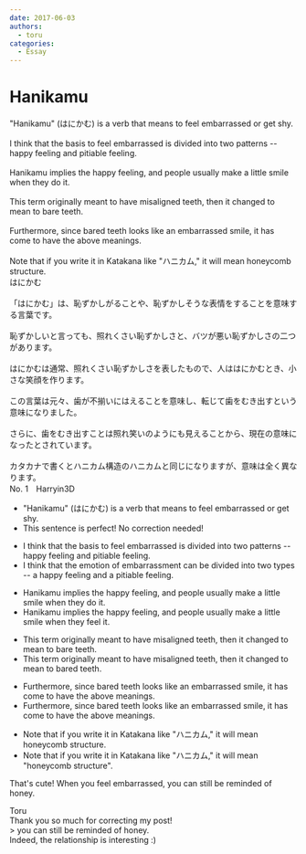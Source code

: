 ```yaml
---
date: 2017-06-03
authors:
  - toru
categories:
  - Essay
---
```


<h1 id="subject_show">Hanikamu</h1>
<div class="date" hidden>Jun 3, 2017 14:39</div>
<div id="post"><div id="body_show_ori">
"Hanikamu" (はにかむ) is a verb that means to feel embarrassed or get shy.<br/><br/>I think that the basis to feel embarrassed is divided into two patterns -- happy feeling and pitiable feeling.<br/><br/>Hanikamu implies the happy feeling, and people usually make a little smile when they do it.<br/><br/>This term originally meant to have misaligned teeth, then it changed to mean to bare teeth.<br/><br/>Furthermore, since bared teeth looks like an embarrassed smile, it has come to have the above meanings.<br/><br/>Note that if you write it in Katakana like "ハニカム," it will mean honeycomb structure.
</div></div>

<!-- more -->

<div id="post_ja"><div id="body_show_mo">
はにかむ<br/><br/>「はにかむ」は、恥ずかしがることや、恥ずかしそうな表情をすることを意味する言葉です。<br/><br/>恥ずかしいと言っても、照れくさい恥ずかしさと、バツが悪い恥ずかしさの二つがあります。<br/><br/>はにかむは通常、照れくさい恥ずかしさを表したもので、人ははにかむとき、小さな笑顔を作ります。<br/><br/>この言葉は元々、歯が不揃いにはえることを意味し、転じて歯をむき出すという意味になりました。<br/><br/>さらに、歯をむき出すことは照れ笑いのようにも見えることから、現在の意味になったとされています。<br/><br/>カタカナで書くとハニカム構造のハニカムと同じになりますが、意味は全く異なります。
</div></div>
<div id="block"><div class="first_name"> No. 1　<span class="just_name">Harryin3D</span></div><div id="block2">
<ul class="correction_field">
<li class="incorrect">"Hanikamu" (はにかむ) is a verb that means to feel embarrassed or get shy.</li>
<li class="corrected perfect">This sentence is perfect! No correction needed!</li>
</ul>
<ul class="correction_field">
<li class="incorrect">I think that the basis to feel embarrassed is divided into two patterns -- happy feeling and pitiable feeling.</li>
<li class="corrected correct">
I think that <span class="f_blue">the emotion of embarrassment can be </span>divided into two <span class="f_blue">types </span>-- <span class="f_blue">a </span>happy feeling and <span class="f_blue">a</span> pitiable feeling.
</li>
</ul>
<ul class="correction_field">
<li class="incorrect">Hanikamu implies the happy feeling, and people usually make a little smile when they do it.</li>
<li class="corrected correct">
Hanikamu implies the happy feeling, and people usually make a little smile when they <span class="f_blue">feel </span>it.
</li>
</ul>
<ul class="correction_field">
<li class="incorrect">This term originally meant to have misaligned teeth, then it changed to mean to bare teeth.</li>
<li class="corrected correct">
This term originally meant to have misaligned teeth, then it changed to mean to bare<span class="f_blue">d</span> teeth.
</li>
</ul>
<ul class="correction_field">
<li class="incorrect">Furthermore, since bared teeth looks like an embarrassed smile, it has come to have the above meanings.</li>
<li class="corrected correct">
Furthermore, since bared teeth look<span class="f_red"><span class="sline">s</span></span> like an embarrassed smile, it has come to have the above meanings.
</li>
</ul>
<ul class="correction_field">
<li class="incorrect">Note that if you write it in Katakana like "ハニカム," it will mean honeycomb structure.</li>
<li class="corrected correct">
Note that if you write it in Katakana like "ハニカム," it will mean <span class="f_blue">"</span>honeycomb structure<span class="f_blue">"</span>.
</li>
</ul>
<p class="comment_small">
 That's cute! When you feel embarrassed, you can still be reminded of honey.
</p>

</div><div class="name"><span class="just_name">Toru</span><br>
Thank you so much for correcting my post!<br/>&gt; you can still be reminded of honey.<br/>Indeed, the relationship is interesting :)
</div>
</div>

